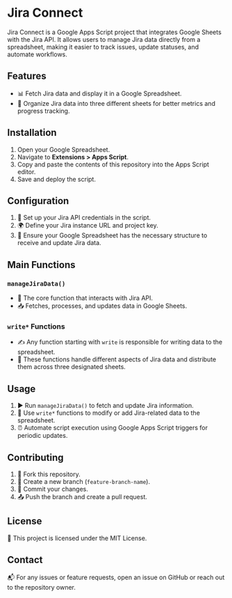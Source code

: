 # Jira Connect

Jira Connect is a Google Apps Script project that integrates Google Sheets with the Jira API. It allows users to manage Jira data directly from a spreadsheet, making it easier to track issues, update statuses, and automate workflows.

## Features
- 📊 Fetch Jira data and display it in a Google Spreadsheet.
- 📂 Organize Jira data into three different sheets for better metrics and progress tracking.

## Installation
1. Open your Google Spreadsheet.
2. Navigate to **Extensions > Apps Script**.
3. Copy and paste the contents of this repository into the Apps Script editor.
4. Save and deploy the script.

## Configuration
1. 🔑 Set up your Jira API credentials in the script.
2. 🌍 Define your Jira instance URL and project key.
3. 📑 Ensure your Google Spreadsheet has the necessary structure to receive and update Jira data.

## Main Functions
### `manageJiraData()`
- 🚀 The core function that interacts with Jira API.
- 📥 Fetches, processes, and updates data in Google Sheets.

### `write*` Functions
- ✍️ Any function starting with `write` is responsible for writing data to the spreadsheet.
- 📌 These functions handle different aspects of Jira data and distribute them across three designated sheets.

## Usage
1. ▶️ Run `manageJiraData()` to fetch and update Jira information.
2. 📝 Use `write*` functions to modify or add Jira-related data to the spreadsheet.
3. ⏰ Automate script execution using Google Apps Script triggers for periodic updates.

## Contributing
1. 🍴 Fork this repository.
2. 🌱 Create a new branch (`feature-branch-name`).
3. 💾 Commit your changes.
4. 📤 Push the branch and create a pull request.

## License
📝 This project is licensed under the MIT License.

## Contact
📬 For any issues or feature requests, open an issue on GitHub or reach out to the repository owner.

